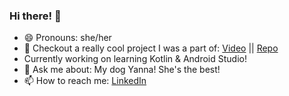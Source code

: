 ### Hi there! 👋 

- 😄 Pronouns: she/her
- 🔭 Checkout a really cool project I was a part of: [Video](https://www.youtube.com/watch?v=ZnTJXJw4Izo&list=PLx0iOsdUOUmnPA9l9RyeENObqv4SJi-_S&index=15) || [Repo](https://github.com/GH-Squirtle-Squad/tagged)
- Currently working on learning Kotlin & Android Studio! 
- 💬 Ask me about: My dog Yanna! She's the best!
-  📫 How to reach me: [LinkedIn](https://www.linkedin.com/in/karina-zuniga/)

<!--
**mkybun/mkybun** is a ✨ _special_ ✨ repository because its `README.md` (this file) appears on your GitHub profile.

Here are some ideas to get you started:

- 👯 I’m looking to collaborate on ...
- 🤔 I’m looking for help with ...
- ⚡ Fun fact: ...
-->
